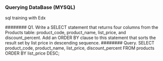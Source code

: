 

### Querying DataBase (MYSQL)
sql training with Edx

######## Q1.
Write a SELECT statement that returns four columns from the Products table: product_code, product_name, list_price, and discount_percent. Add an ORDER BY clause to this statement that sorts the result set by list price in descending sequence. 
######## Query.
SELECT product_code, product_name, list_price, discount_percent
FROM products
ORDER BY  list_price DESC;
